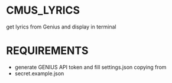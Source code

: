 # CMUS_LYRICS

get lyrics from Genius and display in terminal


# REQUIREMENTS

* generate GENIUS API token and fill settings.json copying from
* secret.example.json


